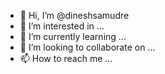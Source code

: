 - 👋 Hi, I’m @dineshsamudre
- 👀 I’m interested in ...
- 🌱 I’m currently learning ...
- 💞️ I’m looking to collaborate on ...
- 📫 How to reach me ...

<!---
dineshsamudre/dineshsamudre is a ✨ special ✨ repository because its `README.md` (this file) appears on your GitHub profile.
You can click the Preview link to take a look at your changes.
--->
